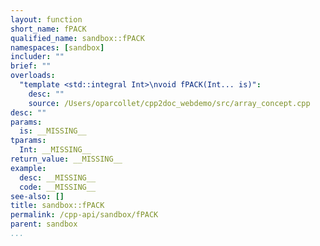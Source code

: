```yaml
---
layout: function
short_name: fPACK
qualified_name: sandbox::fPACK
namespaces: [sandbox]
includer: ""
brief: ""
overloads:
  "template <std::integral Int>\nvoid fPACK(Int... is)":
    desc: ""
    source: /Users/oparcollet/cpp2doc_webdemo/src/array_concept.cpp
desc: ""
params:
  is: __MISSING__
tparams:
  Int: __MISSING__
return_value: __MISSING__
example:
  desc: __MISSING__
  code: __MISSING__
see-also: []
title: sandbox::fPACK
permalink: /cpp-api/sandbox/fPACK
parent: sandbox
...
```


